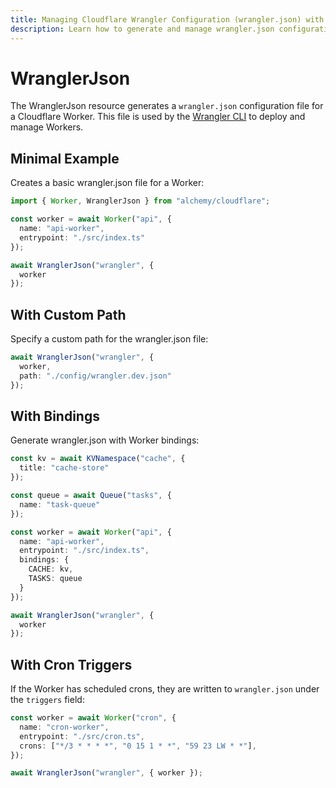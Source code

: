 ```yaml
---
title: Managing Cloudflare Wrangler Configuration (wrangler.json) with Alchemy
description: Learn how to generate and manage wrangler.json configuration files for your Cloudflare Workers using Alchemy.
---
```


# WranglerJson

The WranglerJson resource generates a `wrangler.json` configuration file for a Cloudflare Worker. This file is used by the [Wrangler CLI](https://developers.cloudflare.com/workers/wrangler/) to deploy and manage Workers.

## Minimal Example

Creates a basic wrangler.json file for a Worker:

```ts
import { Worker, WranglerJson } from "alchemy/cloudflare";

const worker = await Worker("api", {
  name: "api-worker", 
  entrypoint: "./src/index.ts"
});

await WranglerJson("wrangler", {
  worker
});
```

## With Custom Path

Specify a custom path for the wrangler.json file:

```ts
await WranglerJson("wrangler", {
  worker,
  path: "./config/wrangler.dev.json"
});
```

## With Bindings

Generate wrangler.json with Worker bindings:

```ts
const kv = await KVNamespace("cache", {
  title: "cache-store"
});

const queue = await Queue("tasks", {
  name: "task-queue"
});

const worker = await Worker("api", {
  name: "api-worker",
  entrypoint: "./src/index.ts",
  bindings: {
    CACHE: kv,
    TASKS: queue
  }
});

await WranglerJson("wrangler", {
  worker
});
```

## With Cron Triggers

If the Worker has scheduled crons, they are written to `wrangler.json` under the
`triggers` field:

```ts
const worker = await Worker("cron", {
  name: "cron-worker",
  entrypoint: "./src/cron.ts",
  crons: ["*/3 * * * *", "0 15 1 * *", "59 23 LW * *"],
});

await WranglerJson("wrangler", { worker });
```
